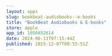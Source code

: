 ```yaml
---
layout: apps
slug: bookbeat-audiobooks--e-books
title: "BookBeat Audiobooks & E-books"
store: apple
app_id: 1056652614
date: 2024-06-11T07:15:44Z
published: 2015-12-07T08:55:51Z
---
```

